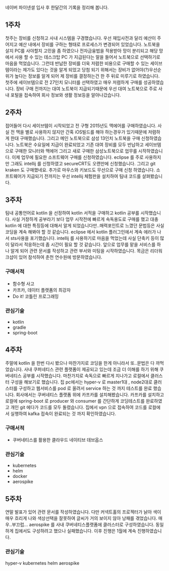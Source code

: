 네이버 파이넨셜 입사 후 한달간의 기록을 정리해 봅니다.

## 1주차
첫주는 장비를 신청하고 사내 시스템을 구경했습니다. 우선 재입사전과 달리 예산이 주어지고 예산 내에서 장비를 구하는 형태로 프로세스가 변경되어 있었습니다. 노트북을 살지 PC를 사야할지 고민을 좀 하였으나 전자금융법을 적용받아 망이 분리되고 해당 망에서 사용 할 수 있는 데스크탑 PC 가 지급된다는 말을 들어서 노트북으로 선택하기로 마음을 먹었습니다. 그런데 반납한 장비를 더욱 저렴한 비용으로 구매할 수 있는 세이브템이라는 제가도 있다는 것을 알게 되었고 당첨 되기 위해서는 장비가 없어야(?)우선순위가 높다는 정보를 알게 되어 제 장비를 결정하는건 한 주 뒤로 미루기로 하였습니다. 첫주에 세이브템으로 전 27인치 모니터를 선택하였고 매우 저렴하게 구매를 성공하였습니다. 장비 구매 전까지는 대여 노트북이 지급되기때문에 우선 대여 노트북으로 주로 사내 포털을 접속하여 회사 정보와 생활 정보등을 알아나갔습니다.

## 2주차
접어들어 다시 세이브템이 시작되었고 전 구형 2015년도 맥에어를 구매하였습니다. 사실 전 맥을 별로 사용하지 않지만 간혹 iOS빌드를 해야 하는경우가 있기때문에 저렴하게 한대 구매했습니다. 그리고 메인 노트북으로 삼성 13인치 노트북을 구매 신청하였습니다. 노트북은 수요일에 지급이 완료되었고 기존 대여 장비를 모두 반납하고 세이브템으로 구매한 모니터와 맥에어 그리고 새로 구매한 삼성노트북으로 업무를 시작하였습니다. 이제 업무에 필요한 소프트웨어 구매를 신청하였습니다. eclipse 를 주로 사용하지만 그래도 intellij 를 신청하였고 secureCRT도 오랜만에 신청했습니다. 그리고 git kraken 도 구매했네요. 추가로 마우스와 키보드도 무선으로 구매 신청 하였습니다. 소프트웨어가 지급되기 전까지는 우선 intellij 체험판을 설치하여 팀내 코드를 살펴봤습니다. 

## 3주차
팀내 공통언어로 kotlin 을 선정하여 kotlin 서적을 구매하고 kotlin 공부를 시작했습니다. 사실 거창하게 공부라기 보다 업무 시작전에 빠르게 속독용도로 구매를 했고 대충 kotlin 에 대한 특징등에 대해서 알게 되었습니다만..매력포인트로 느꼈던 문법등은 사실 코딩을 계속 해봐야 할 것 같습니다. eclipse 에서 kotlin 플러그인에서 계속 에러가 나서 sts사용을 포기했습니다. intellij 를 사용하기로 마음을 먹었는데 사실 단축키 등이 많이 달라서 적응하는데 좀 시간이 필요 할 것 같습니다. 앞으로 업무를 맡을 서비스를 하나 알게 되어 관련 문서를 작성하고 관련 부서와 미팅을 시작하였습니다. 목금은 리더워크샵이 있어 참석하여 춘천 연수원에 방문하였습니다.

### 구매서적
* 함수형 사고
* 카프카, 데이터 플랫폼의 최강자
* Do it! 코틀린 프로그래밍

### 관심기술
* kotlin
* gradle
* spring-boot

## 4주차
주말에 kotlin 을 한번 다시 봤으나 마찬가지로 코딩을 한게 아니라서 또..문법은 다 까먹었습니다. 사내 쿠퍼네티스 관련 플랫폼이 제공되고 있는데 조금 더 이해를 하기 위해 쿠버네티스 공부를 시작했습니다. 마찬가지로 속독으로 빠르게 지나가고 로컬에서 클러스터 구성을 해보기로 했습니다. 집 pc에서는 hyper-v 로 master1대 , node2대로 클러스터를 구성하고 웹서비스를 pod 로 올려서 service 하는 것 까지 테스트를 완료 했습니다. 회사에서는 쿠버네티스 플랫폼 위에 카프카를 설치해봤습니다. 카프카를 설치하고 로컬에 spring-boot 로 producer 와 consumer 를 간단하게 코딩테스트를 완료하였고 개인 git 에다가 코드를 모두 돌렸습니다. 집에서 vpn 으로 접속하여 코드를 로컬에서 실행하여 kafka 접속이 완료되는 것 까지 확인하였습니다. 

### 구매서적
* 쿠버네티스를 활용한 클라우드 네이티브 데브옵스


### 관심기술
* kubernetes
* helm
* docker
* aerospike

## 5주차
연말 발표가 있어 관련 문서를 작성하였습니다. 다만 커넥트홀의 프로젝터가 낡아 색이 매우 흐리게 나와 색상선택을 잘못하여 글씨가 거의 보이지 않아 낭패를 겪었습니다. 매우..부끄럽... aerospike 를 사내 쿠버네티스플랫폼에 클러스터로 구성하였습니다. 동일하게 집에서도 구성하려고 했으나 실패했습니다. 이후 진행은 1월에 계속 진행하였습니다. 

### 관심기술
hyper-v
kubernetes
helm
aerospike

